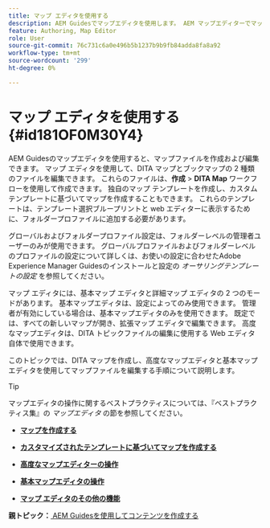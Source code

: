```yaml
---
title: マップ エディタを使用する
description: AEM Guidesでマップエディタを使用します。 AEM マップエディターでマップファイルを作成および編集する方法を説明します。
feature: Authoring, Map Editor
role: User
source-git-commit: 76c731c6a0e496b5b1237b9b9fb84adda8fa8a92
workflow-type: tm+mt
source-wordcount: '299'
ht-degree: 0%

---
```


# マップ エディタを使用する {#id181OF0M30Y4}

AEM Guidesのマップエディタを使用すると、マップファイルを作成および編集できます。 マップ エディタを使用して、DITA マップとブックマップの 2 種類のファイルを編集できます。 これらのファイルは、**作成** \> **DITA Map** ワークフローを使用して作成できます。 独自のマップ テンプレートを作成し、カスタム テンプレートに基づいてマップを作成することもできます。 これらのテンプレートは、テンプレート選択ブループリントと web エディターに表示するために、フォルダープロファイルに追加する必要があります。

グローバルおよびフォルダープロファイル設定は、フォルダーレベルの管理者ユーザーのみが使用できます。 グローバルプロファイルおよびフォルダーレベルのプロファイルの設定について詳しくは、お使いの設定に合わせたAdobe Experience Manager Guidesのインストールと設定の *オーサリングテンプレートの設定* を参照してください。

マップ エディタには、基本マップ エディタと詳細マップ エディタの 2 つのモードがあります。 基本マップエディタは、設定によってのみ使用できます。 管理者が有効にしている場合は、基本マップエディタのみを使用できます。 既定では、すべての新しいマップが開き、拡張マップ エディタで編集できます。 高度なマップエディタは、DITA トピックファイルの編集に使用する Web エディタ自体で使用できます。

このトピックでは、DITA マップを作成し、高度なマップエディタと基本マップエディタを使用してマップファイルを編集する手順について説明します。

>[!TIP]
>
> マップエディタの操作に関するベストプラクティスについては、『ベストプラクティス集』の *マップエディタ* の節を参照してください。

- **[マップを作成する](map-editor-create-map.md)**

- **[カスタマイズされたテンプレートに基づいてマップを作成する](create-maps-customized-templates.md)**

- **[高度なマップエディターの操作](map-editor-advanced-map-editor.md)**

- **[基本マップエディタの操作](map-editor-basic-map-editor.md)**

- **[マップ エディタのその他の機能](map-editor-other-features.md)**


**親トピック：**[ AEM Guidesを使用してコンテンツを作成する ](authoring-content-xml-doc.md)
